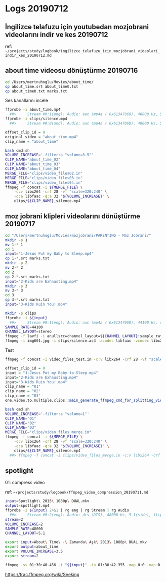 
# Logs 20190712 

## İngilizce telafuzu için youtubedan mozjobrani videolarını indir ve kes 20190712 

ref: `~/projects/study/logbook/ingilizce_telafuzu_icin_mozjobrani_videolari_indir_kes_20190712.md`

## about time videosu dönüştürme 20190716 

``` bash
cd /Users/mertnuhoglu/Movies/about_time/
cp about_time.srt about_time0.txt
cp about_time0.txt marks.txt
``` 

Ses kanallarını incele

``` bash
ffprobe -i about_time.mp4
  ##>     Stream #0:1(eng): Audio: aac (mp4a / 0x6134706D), 48000 Hz, 5.1, fltp, 117 kb/s (default)
ffprobe -i clips/silence.mp4
  ##>     Stream #0:0(und): Audio: aac (mp4a / 0x6134706D), 48000 Hz, 5.1, fltp, 9 kb/s (default)
``` 

``` r
offset_clip_id = 0
original_video = "about_time.mp4"
clip_name = "about_time"
``` 

``` bash
bash cmd.sh
VOLUME_INCREASE='-filter:a "volume=3.5"' 
CLIP_NAME="about_time_02"
CLIP_NAME="about_time_03"
CLIP_NAME="about_time_04"
MERGE_FILE="clips/video_files02.in"
MERGE_FILE="clips/video_files03.in"
MERGE_FILE="clips/video_files04.in"
ffmpeg -f concat -i ${MERGE_FILE} \
	-c:v libx264 -crf 28 -vf "scale=320:240" \
	-c:a libfaac -q:a 32 "${VOLUME_INCREASE}" \
	clips/${CLIP_NAME}_silence.mp4
``` 

## moz jobrani klipleri videolarını dönüştürme 20190717 

``` bash
cd "/Users/mertnuhoglu/Movies/mozjobrani/PARENTING - Maz Jobrani/"
mkdir -p 1
mv 1-* 1
cd 1
input="1-Jesus Put my Baby to Sleep.mp4"
cp 1-*.srt marks.txt
mkdir -p 2
mv 2-* 2
cd 2
cp 2-*.srt marks.txt
input="2-Kids are Exhausting.mp4"
mkdir -p 3
mv 3-* 3
cd 3
cp 3-*.srt marks.txt
input="3-Kids Ruin You!.mp4"
``` 

``` bash
mkdir -p clips
ffprobe -i ${input}
  ##>     Stream #0:1(eng): Audio: aac (mp4a / 0x6134706D), 44100 Hz, stereo, fltp, 125 kb/s (default)
SAMPLE_RATE=44100
CHANNEL_LAYOUT=stereo
ffmpeg -f lavfi -i anullsrc=channel_layout=${CHANNEL_LAYOUT}:sample_rate=${SAMPLE_RATE} -t 3 clips/silence.ac3
ffmpeg -i img001.jpg -i clips/silence.ac3 -acodec libfaac -vcodec libx264 clips/silence.mp4
``` 

Test

``` bash
ffmpeg -f concat -i video_files_test.in -c:v libx264 -crf 28 -vf "scale=320:240" -c:a libfaac -q:a 32 test.mp4
``` 

``` r
offset_clip_id = 0
input = "1-Jesus Put my Baby to Sleep.mp4"
input="2-Kids are Exhausting.mp4"
input="3-Kids Ruin You!.mp4"
clip_name = "01"
clip_name = "02"
clip_name = "03"
one.video.to.multiple.clips::main_generate_ffmpeg_cmd_for_splitting_videos("marks.tsv", offset_clip_id = offset_clip_id, original_video = input, clip_name = clip_name)
``` 

``` bash
bash cmd.sh
VOLUME_INCREASE='-filter:a "volume=1"' 
CLIP_NAME="01"
CLIP_NAME="02"
CLIP_NAME="03"
MERGE_FILE="clips/video_files_merge.in"
ffmpeg -f concat -i ${MERGE_FILE} \
	-c:v libx264 -crf 28 -vf "scale=320:240" \
	-c:a libfaac -q:a 32 "${VOLUME_INCREASE}" \
	clips/${CLIP_NAME}_silence.mp4
  ##> ffmpeg -f concat -i clips/video_files_merge.in -c:v libx264 -crf 28 -vf scale=320:240 -c:a libfaac -q:a 32 -filter:a "volume=1" clips/03_silence.mp4
``` 

## spotlight

01: compress video

ref: `~/projects/study/logbook/ffmpeg_video_compression_20190711.md`

``` bash
input=Spotlight\ 2015\ 1080p\ DUAL.mkv
output=spotlight.mp4
ffprobe -i ${input} 2>&1 | rg eng | rg Stream | rg Audio
  ##>     Stream #0:2(eng): Audio: dts (DTS), 48000 Hz, 5.1(side), fltp, 1536 kb/s
stream=2
VOLUME_INCREASE=2
SAMPLE_RATE=48000
CHANNEL_LAYOUT=5.1
``` 

``` bash
export input=About\ Time\ -\ Zamanda\ Aşk\ 2013\ 1080p\ DUAL.mkv
export output=about_time
export VOLUME_INCREASE=3.5
export stream=2
``` 

``` bash
ffmpeg -ss 01:30:40.436 -i "${input}" -to 01:30:42.355 -map 0:0 -map 0:${stream} -c:v libx264 -crf 28 -vf "scale=320:240" -c:a libfaac -q:a 32 -filter:a "volume=${VOLUME_INCREASE}" -copyts clips/${output}_1520d.mp4
``` 

https://trac.ffmpeg.org/wiki/Seeking

